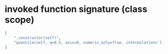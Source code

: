 # invoked function signature (class scope)

```json
[
    "_constructor(self)",
    "quantile(self, q=0.5, axis=0, numeric_only=True, interpolation='linear')"
]
```
